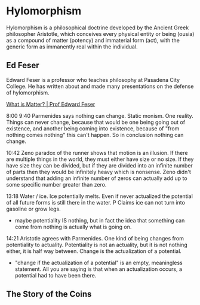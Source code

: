# Hylomorphism

Hylomorphism is a philosophical doctrine developed by the Ancient Greek philosopher Aristotle, which conceives every physical entity or being (ousia) as a compound of matter (potency) and immaterial form (act), with the generic form as immanently real within the individual.

## Ed Feser

Edward Feser is a professor who teaches philosophy at Pasadena City College.  He has written about and made many presentations on the defense of hylomorphism.

[What is Matter? | Prof Edward Feser](https://www.youtube.com/watch?v=fQYZ2lR2B-s)

8:00
9:40 Parmenides says nothing can change.  Static monism.  One reality.  Things can never change, because that would be one being going out of existence, and another being coming into existence, because of "from nothing comes nothing" this can't happen.  So in conclusion nothing can change.

10:42 Zeno paradox of the runner shows that motion is an illusion.  If there are multiple things in the world, they must either have size or no size.  If they have size they can be divided, but if they are divided into an infinite number of parts then they would be infinitely heavy which is nonsense.  Zeno didn't understand that adding an infinite number of zeros can actually add up to some specific number greater than zero.

13:18 Water / ice.  Ice potentially melts.  Even if never actualized the potential of all future forms is still there in the water.  P Claims ice can not turn into gasoline or grow legs.

* maybe potentiality IS nothing, but in fact the idea that something can come from nothing is actually what is going on.

14:21 Aristotle agrees with Parmenides.  One kind of being changes from potentiality to actuality.  Potentiality is not an actuality, but it is not nothing either, it is half way between.  Change is the actualization of a potential.

* "change if the actualization of a potential" is an empty, meaningless statement.  All you are saying is that when an actualization occurs, a potential had to have been there.

## The Story of the Coins